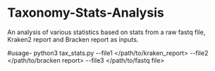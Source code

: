 # Taxonomy-Stats-Analysis
An analysis of various statistics based on stats  from a raw fastq file, Kraken2 report and Bracken report as inputs.

#usage- python3 tax_stats.py --file1 </path/to/kraken_report> --file2 </path/to/bracken report> --file3 </path/to/fastq file>




